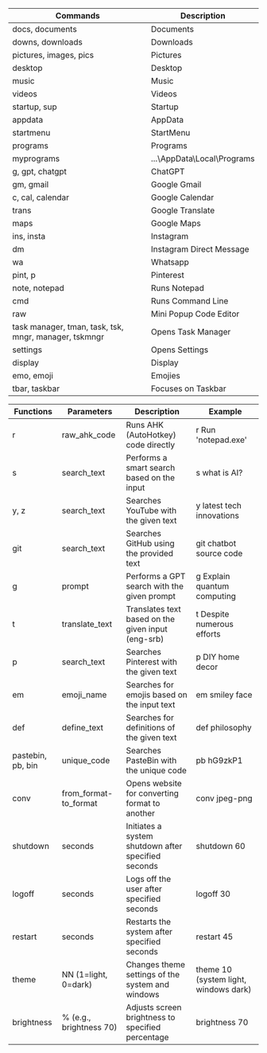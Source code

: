 | Commands                       | Description                             |
|--------------------------------|-----------------------------------------|
| docs, documents                | Documents                               |
| downs, downloads               | Downloads                               |
| pictures, images, pics         | Pictures                                |
| desktop                        | Desktop                                 |
| music                          | Music                                   |
| videos                         | Videos                                  |
| startup, sup                   | Startup                                 |
| appdata                        | AppData                                 |
| startmenu                      | StartMenu                               |
| programs                       | Programs                                |
| myprograms                     | ...\AppData\Local\Programs              |
| g, gpt, chatgpt                | ChatGPT                                 |
| gm, gmail                      | Google Gmail                            |
| c, cal, calendar               | Google Calendar                         |
| trans                          | Google Translate                        |
| maps                           | Google Maps                             |
| ins, insta                     | Instagram                               |
| dm                             | Instagram Direct Message                |
| wa                             | Whatsapp                                |
| pint, p                        | Pinterest                               |
| note, notepad                         | Runs Notepad                     |
| cmd                                   | Runs Command Line                |
| raw                                   | Mini Popup Code Editor           |
| task manager, tman, task, tsk, mngr, manager, tskmngr | Opens Task Manager |
| settings                              | Opens Settings                   |
| display                               | Display                          |
| emo, emoji                            | Emojies                          |
| tbar, taskbar                         | Focuses on Taskbar               |

| Functions              | Parameters                          | Description                                                  | Example                                 |
|------------------------|-------------------------------------|--------------------------------------------------------------|-----------------------------------------|
| r                      | raw_ahk_code                       | Runs AHK (AutoHotkey) code directly                           | r Run 'notepad.exe'                      |
| s                      | search_text                        | Performs a smart search based on the input                    | s what is AI?                           |
| y, z                   | search_text                        | Searches YouTube with the given text                          | y latest tech innovations               |
| git                    | search_text                        | Searches GitHub using the provided text                       | git chatbot source code                 |
| g                      | prompt                             | Performs a GPT search with the given prompt                   | g Explain quantum computing             |
| t                      | translate_text                     | Translates text based on the given input (eng-srb)            | t Despite numerous efforts              |
| p                      | search_text                        | Searches Pinterest with the given text                        | p DIY home decor                        |
| em                     | emoji_name                         | Searches for emojis based on the input text                   | em smiley face                          |
| def                    | define_text                        | Searches for definitions of the given text                    | def philosophy                          |
| pastebin, pb, bin      | unique_code                        | Searches PasteBin with the unique code                        | pb hG9zkP1                              |
| conv                   | from_format-to_format              | Opens website for converting format to another                | conv jpeg-png                           |
| shutdown               | seconds                            | Initiates a system shutdown after specified seconds           | shutdown 60                             |
| logoff                 | seconds                            | Logs off the user after specified seconds                     | logoff 30                               |
| restart                | seconds                            | Restarts the system after specified seconds                   | restart 45                              |
| theme                  | NN (1=light, 0=dark)               | Changes theme settings of the system and windows              | theme 10 (system light, windows dark)   |
| brightness             | % (e.g., brightness 70)            | Adjusts screen brightness to specified percentage             | brightness 70                           |

